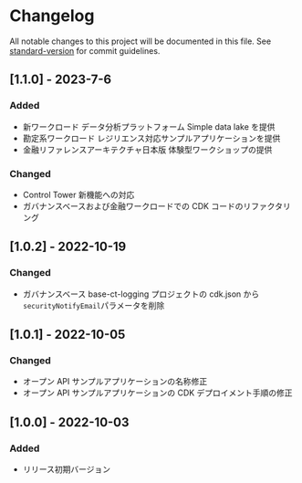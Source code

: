# Changelog

All notable changes to this project will be documented in this file. See [standard-version](https://github.com/conventional-changelog/standard-version) for commit guidelines.

## [1.1.0] - 2023-7-6

### Added

- 新ワークロード データ分析プラットフォーム Simple data lake を提供
- 勘定系ワークロード レジリエンス対応サンプルアプリケーションを提供
- 金融リファレンスアーキテクチャ日本版 体験型ワークショップの提供

### Changed

- Control Tower 新機能への対応
- ガバナンスベースおよび金融ワークロードでの CDK コードのリファクタリング

## [1.0.2] - 2022-10-19

### Changed

- ガバナンスベース base-ct-logging プロジェクトの cdk.json から `securityNotifyEmail`パラメータを削除

## [1.0.1] - 2022-10-05

### Changed

- オープン API サンプルアプリケーションの名称修正
- オープン API サンプルアプリケーションの CDK デプロイメント手順の修正

## [1.0.0] - 2022-10-03

### Added

- リリース初期バージョン
